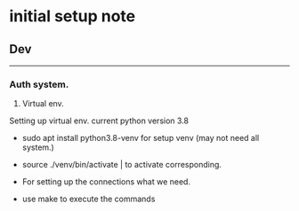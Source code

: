 # initial setup note

## Dev
---

### Auth system.

1. Virtual env.

Setting up virtual env. current python version 3.8

- sudo apt install python3.8-venv for setup venv (may not need all system.)
- source ./venv/bin/activate | to activate corresponding.

- For setting up the connections what we need.

- use make to execute the commands

